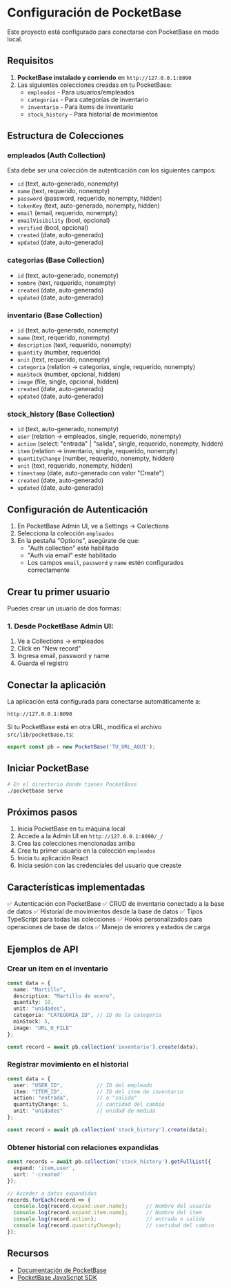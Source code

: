 # Configuración de PocketBase

Este proyecto está configurado para conectarse con PocketBase en modo local.

## Requisitos

1. **PocketBase instalado y corriendo** en `http://127.0.0.1:8090`
2. Las siguientes colecciones creadas en tu PocketBase:
   - `empleados` - Para usuarios/empleados
   - `categorias` - Para categorías de inventario
   - `inventario` - Para items de inventario
   - `stock_history` - Para historial de movimientos

## Estructura de Colecciones

### empleados (Auth Collection)
Esta debe ser una colección de autenticación con los siguientes campos:
- `id` (text, auto-generado, nonempty)
- `name` (text, requerido, nonempty)
- `password` (password, requerido, nonempty, hidden)
- `tokenKey` (text, auto-generado, nonempty, hidden)
- `email` (email, requerido, nonempty)
- `emailVisibility` (bool, opcional)
- `verified` (bool, opcional)
- `created` (date, auto-generado)
- `updated` (date, auto-generado)

### categorias (Base Collection)
- `id` (text, auto-generado, nonempty)
- `nombre` (text, requerido, nonempty)
- `created` (date, auto-generado)
- `updated` (date, auto-generado)

### inventario (Base Collection)
- `id` (text, auto-generado, nonempty)
- `name` (text, requerido, nonempty)
- `description` (text, requerido, nonempty)
- `quantity` (number, requerido)
- `unit` (text, requerido, nonempty)
- `categoria` (relation → categorias, single, requerido, nonempty)
- `minStock` (number, opcional, hidden)
- `image` (file, single, opcional, hidden)
- `created` (date, auto-generado)
- `updated` (date, auto-generado)

### stock_history (Base Collection)
- `id` (text, auto-generado, nonempty)
- `user` (relation → empleados, single, requerido, nonempty)
- `action` (select: "entrada" | "salida", single, requerido, nonempty, hidden)
- `item` (relation → inventario, single, requerido, nonempty)
- `quantityChange` (number, requerido, nonempty, hidden)
- `unit` (text, requerido, nonempty, hidden)
- `timestamp` (date, auto-generado con valor "Create")
- `created` (date, auto-generado)
- `updated` (date, auto-generado)

## Configuración de Autenticación

1. En PocketBase Admin UI, ve a Settings → Collections
2. Selecciona la colección `empleados`
3. En la pestaña "Options", asegúrate de que:
   - "Auth collection" esté habilitado
   - "Auth via email" esté habilitado
   - Los campos `email`, `password` y `name` estén configurados correctamente

## Crear tu primer usuario

Puedes crear un usuario de dos formas:

### 1. Desde PocketBase Admin UI:
1. Ve a Collections → empleados
2. Click en "New record"
3. Ingresa email, password y name
4. Guarda el registro

## Conectar la aplicación

La aplicación está configurada para conectarse automáticamente a:
```
http://127.0.0.1:8090
```

Si tu PocketBase está en otra URL, modifica el archivo `src/lib/pocketbase.ts`:

```typescript
export const pb = new PocketBase('TU_URL_AQUI');
```

## Iniciar PocketBase

```bash
# En el directorio donde tienes PocketBase
./pocketbase serve
```

## Próximos pasos

1. Inicia PocketBase en tu máquina local
2. Accede a la Admin UI en `http://127.0.0.1:8090/_/`
3. Crea las colecciones mencionadas arriba
4. Crea tu primer usuario en la colección `empleados`
5. Inicia tu aplicación React
6. Inicia sesión con las credenciales del usuario que creaste

## Características implementadas

✅ Autenticación con PocketBase
✅ CRUD de inventario conectado a la base de datos
✅ Historial de movimientos desde la base de datos
✅ Tipos TypeScript para todas las colecciones
✅ Hooks personalizados para operaciones de base de datos
✅ Manejo de errores y estados de carga

## Ejemplos de API

### Crear un item en el inventario
```typescript
const data = {
  name: "Martillo",
  description: "Martillo de acero",
  quantity: 10,
  unit: "unidades",
  categoria: "CATEGORIA_ID", // ID de la categoría
  minStock: 5,
  image: "URL_O_FILE"
};

const record = await pb.collection('inventario').create(data);
```

### Registrar movimiento en el historial
```typescript
const data = {
  user: "USER_ID",           // ID del empleado
  item: "ITEM_ID",           // ID del item de inventario
  action: "entrada",         // o "salida"
  quantityChange: 5,         // cantidad del cambio
  unit: "unidades"           // unidad de medida
};

const record = await pb.collection('stock_history').create(data);
```

### Obtener historial con relaciones expandidas
```typescript
const records = await pb.collection('stock_history').getFullList({
  expand: 'item,user',
  sort: '-created'
});

// Acceder a datos expandidos
records.forEach(record => {
  console.log(record.expand.user.name);      // Nombre del usuario
  console.log(record.expand.item.name);      // Nombre del item
  console.log(record.action);                // entrada o salida
  console.log(record.quantityChange);        // cantidad del cambio
});
```

## Recursos

- [Documentación de PocketBase](https://pocketbase.io/docs/)
- [PocketBase JavaScript SDK](https://github.com/pocketbase/js-sdk)
